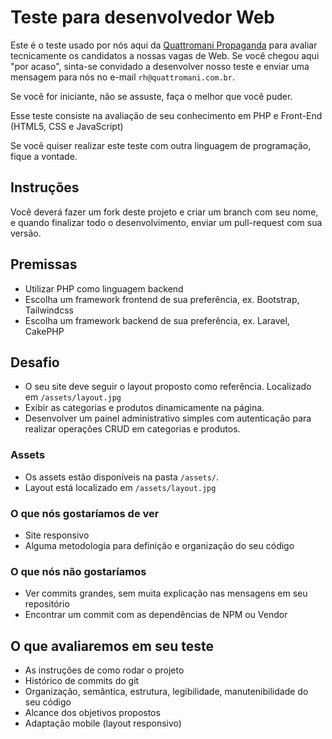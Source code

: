 # Teste para desenvolvedor Web
Este é o teste usado por nós aqui da [Quattromani Propaganda](http://quattromani.com.br/) para avaliar tecnicamente os candidatos a nossas vagas de Web. Se você chegou aqui "por acaso", sinta-se convidado a desenvolver nosso teste e enviar uma mensagem para nós no e-mail `rh@quattromani.com.br`.

Se você for iniciante, não se assuste, faça o melhor que você puder.

Esse teste consiste na avaliação de seu conhecimento em PHP e Front-End (HTML5, CSS e JavaScript)

Se você quiser realizar este teste com outra linguagem de programação, fique a vontade.

## Instruções
Você deverá fazer um fork deste projeto e criar um branch com seu nome, e quando finalizar todo o desenvolvimento, enviar um pull-request com sua versão.

## Premissas
* Utilizar PHP como linguagem backend
* Escolha um framework frontend de sua preferência, ex. Bootstrap, Tailwindcss
* Escolha um framework backend de sua preferência, ex. Laravel, CakePHP

## Desafio
* O seu site deve seguir o layout proposto como referência. Localizado em `/assets/layout.jpg`
* Exibir as categorias e produtos dinamicamente na página.
* Desenvolver um painel administrativo simples com autenticação para realizar operações CRUD em categorias e produtos.

### Assets
* Os assets estão disponíveis na pasta `/assets/`.
* Layout está localizado em `/assets/layout.jpg`

### O que nós gostaríamos de ver
* Site responsivo
* Alguma metodologia para definição e organização do seu código

### O que nós não gostaríamos
* Ver commits grandes, sem muita explicação nas mensagens em seu repositório
* Encontrar um commit com as dependências de NPM ou Vendor

## O que avaliaremos em seu teste
* As instruções de como rodar o projeto
* Histórico de commits do git
* Organização, semântica, estrutura, legibilidade, manutenibilidade do seu código
* Alcance dos objetivos propostos
* Adaptação mobile (layout responsivo)

